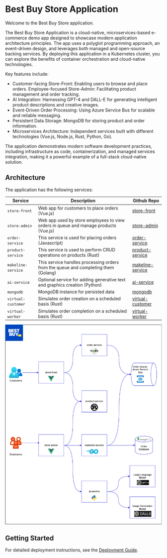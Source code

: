 # Best Buy Store Application

Welcome to the Best Buy Store application.

The Best Buy Store Application is a cloud-native, microservices-based e-commerce demo app designed to showcase modern application architecture principles. The app uses a polyglot programming approach, an event-driven design, and leverages both managed and open-source backing services. By deploying this application in a Kubernetes cluster, you can explore the benefits of container orchestration and cloud-native technologies.

Key features include:

- Customer-facing Store-Front: Enabling users to browse and place orders.
Employee-focused Store-Admin: Facilitating product management and order tracking.
- AI Integration: Harnessing GPT-4 and DALL-E for generating intelligent product descriptions and creative images.
- Event-Driven Order Processing: Using Azure Service Bus for scalable and reliable messaging.
- Persistent Data Storage: MongoDB for storing product and order information.
- Microservices Architecture: Independent services built with different technologies (Vue.js, Node.js, Rust, Python, Go).

The application demonstrates modern software development practices, including infrastructure as code, containerization, and managed services integration, making it a powerful example of a full-stack cloud-native solution.

## Architecture

The application has the following services: 

| Service | Description | Github Repo |
| --- | --- | --- |
| `store-front` | Web app for customers to place orders (Vue.js) | [store-front](https://github.com/aka-pharande/CST8915-LA2-Store-Front) |
| `store-admin` | Web app used by store employees to view orders in queue and manage products (Vue.js) | [store-admin](https://github.com/aka-pharande/CST8915-LA2-Store-Admin) |
| `order-service` | This service is used for placing orders (Javascript) | [order-service](https://github.com/aka-pharande/CST8915-LA2-Order-Service) |
| `product-service` | This service is used to perform CRUD operations on products (Rust) | [product-service](https://github.com/aka-pharande/CST8915-LA2-Product-Service) |
| `makeline-service` | This service handles processing orders from the queue and completing them (Golang) | [makeline-service](https://github.com/aka-pharande/CST8915-LA2-Makeline-Service) |
| `ai-service` | Optional service for adding generative text and graphics creation (Python) | [ai-service](https://github.com/aka-pharande/CST8915-LA2-AI-Service) |
| `mongodb` | MongoDB instance for persisted data | [mongodb](https://github.com/docker-library/mongo) |
| `virtual-customer` | Simulates order creation on a scheduled basis (Rust) | [virtual-customer](https://github.com/aka-pharande/CST8915-LA2-Virtual-Customer) |
| `virtual-worker` | Simulates order completion on a scheduled basis (Rust) | [virtual-worker](https://github.com/aka-pharande/CST8915-LA2-Virtual-Worker) |


![Logical Application Architecture Diagram](assets/bestbuy-system-architecture.png)

## Getting Started

For detailed deployment instructions, see the [Deployment Guide](./Deployment-guide.md).

